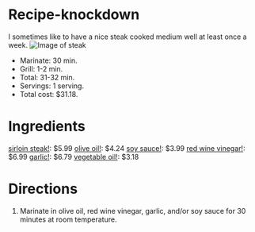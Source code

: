# Recipe-knockdown
I sometimes like to have a nice steak cooked medium well at least once a week.
![Image of steak](https://www.shulas.com/wp-content/uploads/2018/03/Ribeye.jpg)

* Marinate: 30 min.
* Grill: 1-2 min.
* Total: 31-32 min.
* Servings: 1 serving.
* Total cost: $31.18.

# Ingredients
[sirloin steak!](https://www.eatlikenoone.com/what-is-a-good-price-for-top-sirloin-steak.htm): $5.99
[olive oil!](https://www.amazon.com/): $4.24
[soy sauce!](https://www.amazon.com/): $3.99
[red wine vinegar!](https://www.walmart.com/): $6.99
[garlic!](https://www.walmart.com/): $6.79
[vegetable oil!](https://www.walmart.com/): $3.18

# Directions
1. Marinate in olive oil, red wine vinegar, garlic, and/or soy sauce for 30 minutes at room temperature.

